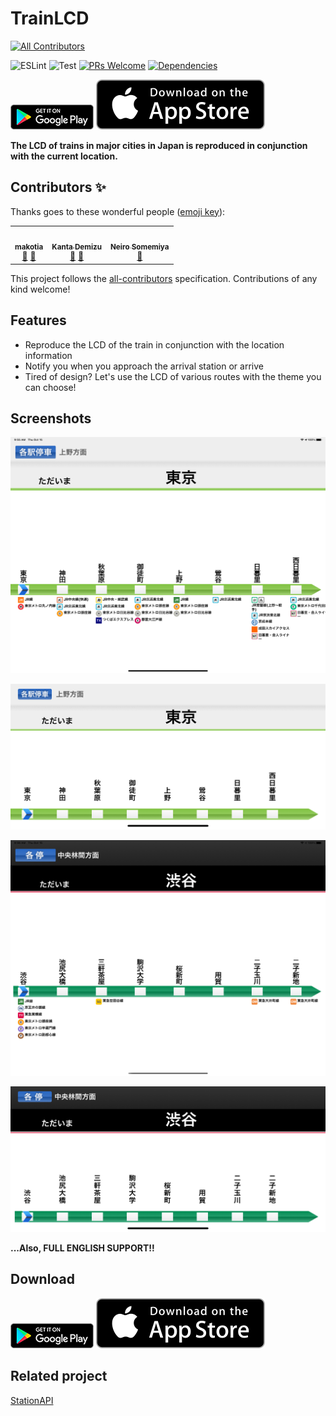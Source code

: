 # TrainLCD

<!-- ALL-CONTRIBUTORS-BADGE:START - Do not remove or modify this section -->
[![All Contributors](https://img.shields.io/badge/all_contributors-3-orange.svg?style=flat-square)](#contributors-)
<!-- ALL-CONTRIBUTORS-BADGE:END -->

![ESLint](https://github.com/TinyKitten/TrainLCD/workflows/ESLint/badge.svg)
![Test](https://github.com/TinyKitten/TrainLCD/workflows/Jest/badge.svg)
[![PRs Welcome](https://img.shields.io/badge/PRs-welcome-brightgreen.svg?style=flat-square)](http://makeapullrequest.com)
[![Dependencies](https://david-dm.org/TinyKitten/TrainLCD.svg)](https://david-dm.org/TinyKitten/TrainLCD)

[![Google Play](.github/images/googleplay.png)](https://play.google.com/store/apps/details?id=me.tinykitten.trainlcd)
[![App Store](.github/images/appstore.svg)](https://apps.apple.com/jp/app/trainlcd/id1486355943)

**The LCD of trains in major cities in Japan is reproduced in conjunction with the current location.**

## Contributors ✨

Thanks goes to these wonderful people ([emoji key](https://allcontributors.org/docs/en/emoji-key)):

<!-- ALL-CONTRIBUTORS-LIST:START - Do not remove or modify this section -->
<!-- prettier-ignore-start -->
<!-- markdownlint-disable -->
<table>
  <tr>
    <td align="center"><a href="https://github.com/makotia"><img src="https://avatars.githubusercontent.com/u/22451396?v=4?s=100" width="100px;" alt=""/><br /><sub><b>makotia</b></sub></a><br /><a href="https://github.com/TrainLCD/MobileApp/commits?author=makotia" title="Documentation">📖</a> <a href="#userTesting-makotia" title="User Testing">📓</a></td>
    <td align="center"><a href="https://sw-saturn.dev"><img src="https://avatars.githubusercontent.com/u/20313668?v=4?s=100" width="100px;" alt=""/><br /><sub><b>Kanta Demizu</b></sub></a><br /><a href="#data-Sw-Saturn" title="Data">🔣</a> <a href="#userTesting-Sw-Saturn" title="User Testing">📓</a></td>
    <td align="center"><a href="https://neiro.work"><img src="https://avatars.githubusercontent.com/u/31317056?v=4?s=100" width="100px;" alt=""/><br /><sub><b>Neiro Somemiya</b></sub></a><br /><a href="#userTesting-nirsmmy" title="User Testing">📓</a></td>
  </tr>
</table>

<!-- markdownlint-restore -->
<!-- prettier-ignore-end -->

<!-- ALL-CONTRIBUTORS-LIST:END -->

This project follows the [all-contributors](https://github.com/all-contributors/all-contributors) specification. Contributions of any kind welcome!

## Features

- Reproduce the LCD of the train in conjunction with the location information
- Notify you when you approach the arrival station or arrive
- Tired of design? Let's use the LCD of various routes with the theme you can choose!

## Screenshots

![Screenshot 1](.github/images/screenshot1.png)

![Screenshot 2](.github/images/screenshot2.png)

![Screenshot 3](.github/images/screenshot3.png)

![Screenshot 4](.github/images/screenshot4.png)

**...Also, FULL ENGLISH SUPPORT!!**

## Download

[![Google Play](.github/images/googleplay.png)](https://play.google.com/store/apps/details?id=me.tinykitten.trainlcd)
[![App Store](.github/images/appstore.svg)](https://apps.apple.com/jp/app/trainlcd/id1486355943)

## Related project

[StationAPI](https://github.com/TinyKitten/StationAPI)
